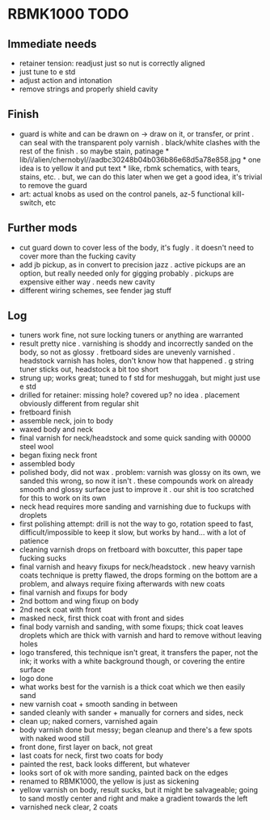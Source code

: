 # RBMK1000 TODO

## Immediate needs
- retainer tension: readjust just so nut is correctly aligned
- just tune to e std
- adjust action and intonation
- remove strings and properly shield cavity

## Finish
- guard is white and can be drawn on → draw on it, or transfer, or print
	. can seal with the transparent poly varnish
	. black/white clashes with the rest of the finish
	. so maybe stain, patinage
		* lib/i/alien/chernobyl//aadbc30248b04b036b86e68d5a78e858.jpg
		* one idea is to yellow it and put text
		* like, rbmk schematics, with tears, stains, etc.
	. but, we can do this later when we get a good idea,
	it's trivial to remove the guard
- art: actual knobs as used on the control panels,
az-5 functional kill-switch, etc

## Further mods
- cut guard down to cover less of the body, it's fugly
	. it doesn't need to cover more than the fucking cavity
- add jb pickup, as in convert to precision jazz
	. active pickups are an option,
	but really needed only for gigging probably
	. pickups are expensive either way
	. needs new cavity
- different wiring schemes, see fender jag stuff

## Log
- tuners work fine, not sure locking tuners or anything are warranted
- result pretty nice
	. varnishing is shoddy and incorrectly sanded on the body,
	so not as glossy
	. fretboard sides are unevenly varnished
	. headstock varnish has holes, don't know how that happened
	. g string tuner sticks out, headstock a bit too short
- strung up; works great; tuned to f std for meshuggah, but might just use e std
- drilled for retainer: missing hole? covered up? no idea
	. placement obviously different from regular shit
- fretboard finish
- assemble neck, join to body
- waxed body and neck
- final varnish for neck/headstock and some quick sanding with 00000 steel wool
- began fixing neck front
- assembled body
- polished body, did not wax
	. problem: varnish was glossy on its own, we sanded this wrong, so now it isn't
	. these compounds work on already smooth and glossy surface just to improve it
	. our shit is too scratched for this to work on its own
- neck head requires more sanding and varnishing due to fuckups with droplets
- first polishing attempt: drill is not the way to go,
rotation speed to fast, difficult/impossible to keep it slow,
but works by hand...  with a lot of patience
- cleaning varnish drops on fretboard with boxcutter,
this paper tape fucking sucks
- final varnish and heavy fixups for neck/headstock
	. new heavy varnish coats technique is pretty flawed,
	the drops forming on the bottom are a problem,
	and always require fixing afterwards with new coats
- final varnish and fixups for body
- 2nd bottom and wing fixup on body
- 2nd neck coat with front
- masked neck, first thick coat with front and sides
- final body varnish and sanding, with some fixups; thick coat leaves droplets which are thick with varnish and hard to remove without leaving holes
- logo transfered, this technique isn't great, it transfers the paper, not the ink;
it works with a white background though, or covering the entire surface
- logo done
- what works best for the varnish is a thick coat which we then easily sand
- new varnish coat + smooth sanding in between
- sanded cleanly with sander + manually for corners and sides, neck
- clean up; naked corners, varnished again
- body varnish done but messy; began cleanup and there's a few spots with naked wood still
- front done, first layer on back, not great
- last coats for neck, first two coats for body
- painted the rest, back looks different, but whatever
- looks sort of ok with more sanding, painted back on the edges
- renamed to RBMK1000, the yellow is just as sickening
- yellow varnish on body, result sucks,
but it might be salvageable;
going to sand mostly center and right and make a gradient towards the left
- varnished neck clear, 2 coats
